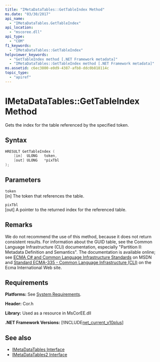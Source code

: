 ```yaml
---
title: "IMetaDataTables::GetTableIndex Method"
ms.date: "03/30/2017"
api_name: 
  - "IMetaDataTables.GetTableIndex"
api_location: 
  - "mscoree.dll"
api_type: 
  - "COM"
f1_keywords: 
  - "IMetaDataTables::GetTableIndex"
helpviewer_keywords: 
  - "GetTableIndex method [.NET Framework metadata]"
  - "IMetaDataTables::GetTableIndex method [.NET Framework metadata]"
ms.assetid: c6ec3800-e0d9-4387-afb8-ddc0b818114c
topic_type: 
  - "apiref"
---
```

# IMetaDataTables::GetTableIndex Method
Gets the index for the table referenced by the specified token.  
  
## Syntax  
  
```cpp  
HRESULT GetTableIndex (  
    [in]  ULONG   token,  
    [out] ULONG   *pixTbl  
);  
```  
  
## Parameters  
 `token`  
 [in] The token that references the table.  
  
 `pixTbl`  
 [out] A pointer to the returned index for the referenced table.  
  
## Remarks  
 We do not recommend the use of this method, because it does not return consistent results. For information about the GUID table, see the Common Language Infrastructure (CLI) documentation, especially "Partition II: Metadata Definition and Semantics". The documentation is available online; see [ECMA C# and Common Language Infrastructure Standards](https://go.microsoft.com/fwlink/?LinkID=99212) on MSDN and [Standard ECMA-335 - Common Language Infrastructure (CLI)](https://go.microsoft.com/fwlink/?LinkID=65552) on the Ecma International Web site.  
  
## Requirements  
 **Platforms:** See [System Requirements](../../../../docs/framework/get-started/system-requirements.md).  
  
 **Header:** Cor.h  
  
 **Library:** Used as a resource in MsCorEE.dll  
  
 **.NET Framework Versions:** [!INCLUDE[net_current_v10plus](../../../../includes/net-current-v10plus-md.md)]  
  
## See also

- [IMetaDataTables Interface](../../../../docs/framework/unmanaged-api/metadata/imetadatatables-interface.md)
- [IMetaDataTables2 Interface](../../../../docs/framework/unmanaged-api/metadata/imetadatatables2-interface.md)
